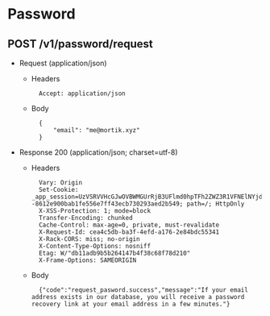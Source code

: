 # Password

## POST /v1/password/request

+ Request (application/json)

    + Headers

            Accept: application/json

    + Body

            {
                "email": "me@mortik.xyz"
            }

+ Response 200 (application/json; charset=utf-8)

    + Headers

            Vary: Origin
            Set-Cookie: _app_session=UzVSRVVHcGJwOVBWMGUrRjB3UFlmd0hpTFh2ZWZ3R1VFNElNYjdIcGIrcHFoWHhCMFFOS2hxcW5TMHdISmVUYkQvcXY4aFJHMlFZWXVXdU1IMFFURGc9PS0taGhrWnpZM1Y4aUJwTEZlOFBHVXBnZz09--8612e900bab1fe556e7ff43ecb730293aed2b549; path=/; HttpOnly
            X-XSS-Protection: 1; mode=block
            Transfer-Encoding: chunked
            Cache-Control: max-age=0, private, must-revalidate
            X-Request-Id: cea4c5db-ba3f-4efd-a176-2e84bdc55341
            X-Rack-CORS: miss; no-origin
            X-Content-Type-Options: nosniff
            Etag: W/"db11adb9b5b264147b4f38c68f78d210"
            X-Frame-Options: SAMEORIGIN

    + Body

            {"code":"request_pasword.success","message":"If your email address exists in our database, you will receive a password recovery link at your email address in a few minutes."}


